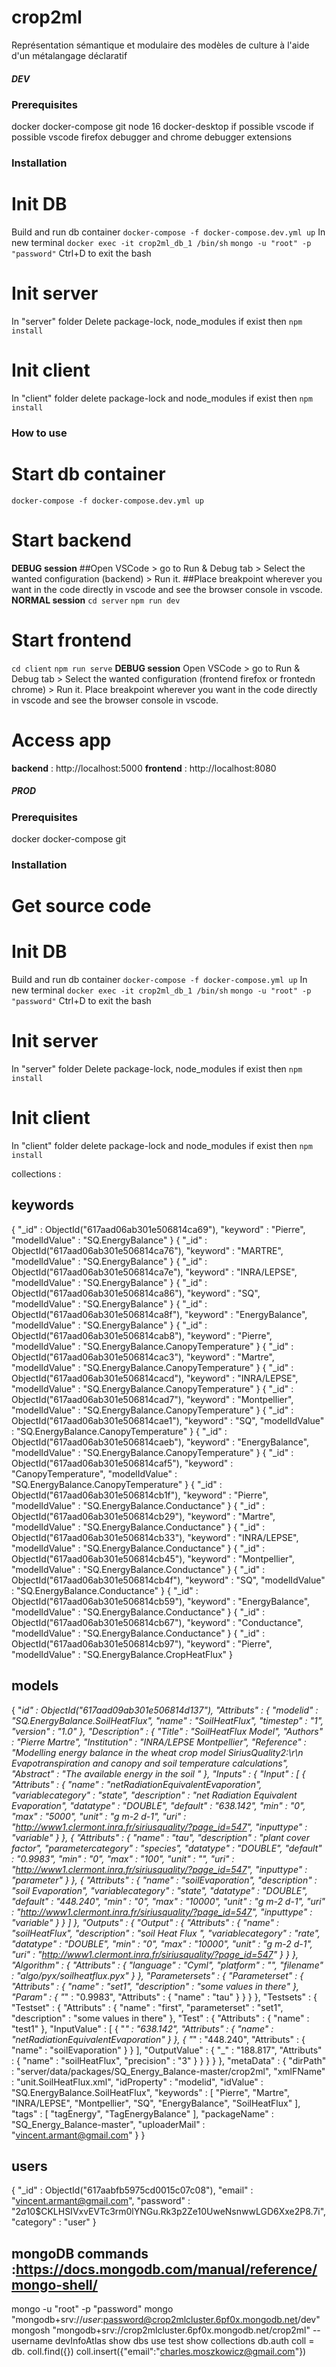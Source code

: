 # crop2ml
Représentation sémantique et modulaire des modèles de culture à l'aide d'un métalangage déclaratif

##### DEV #####
### Prerequisites ###
docker
docker-compose
git
node 16
docker-desktop if possible
vscode if possible
vscode firefox debugger and chrome debugger extensions

### Installation
# Init DB
Build and run db container
`docker-compose -f docker-compose.dev.yml up`
In new terminal
`docker exec -it crop2ml_db_1 /bin/sh`
`mongo -u "root" -p "password"`
Ctrl+D to exit the bash
# Init server
In "server" folder
Delete package-lock, node_modules if exist then
`npm install`
# Init client
In "client" folder
delete package-lock and node_modules if exist then
`npm install`

### How to use
# Start db container
`docker-compose -f docker-compose.dev.yml up`
# Start backend
__DEBUG session__
##Open VSCode > go to Run & Debug tab > Select the wanted configuration (backend) > Run it.
##Place breakpoint wherever you want in the code directly in vscode and see the browser console in vscode.
__NORMAL session__
`cd server`
`npm run dev`
# Start frontend
`cd client`
`npm run serve`
__DEBUG session__
Open VSCode > go to Run & Debug tab > Select the wanted configuration (frontend firefox or frontedn chrome) > Run it.
Place breakpoint wherever you want in the code directly in vscode and see the browser console in vscode.
# Access app
__backend__ : http://localhost:5000
__frontend__ : http://localhost:8080


##### PROD #####
### Prerequisites ###
docker
docker-compose
git

### Installation
# Get source code

# Init DB
Build and run db container
`docker-compose -f docker-compose.yml up`
In new terminal
`docker exec -it crop2ml_db_1 /bin/sh`
`mongo -u "root" -p "password"`
Ctrl+D to exit the bash
# Init server
In "server" folder
Delete package-lock, node_modules if exist then
`npm install`
# Init client
In "client" folder
delete package-lock and node_modules if exist then
`npm install`







collections :

## keywords
{ "_id" : ObjectId("617aad06ab301e506814ca69"), "keyword" : "Pierre", "modelIdValue" : "SQ.EnergyBalance" }
{ "_id" : ObjectId("617aad06ab301e506814ca76"), "keyword" : "MARTRE", "modelIdValue" : "SQ.EnergyBalance" }
{ "_id" : ObjectId("617aad06ab301e506814ca7e"), "keyword" : "INRA/LEPSE", "modelIdValue" : "SQ.EnergyBalance" }
{ "_id" : ObjectId("617aad06ab301e506814ca86"), "keyword" : "SQ", "modelIdValue" : "SQ.EnergyBalance" }
{ "_id" : ObjectId("617aad06ab301e506814ca8f"), "keyword" : "EnergyBalance", "modelIdValue" : "SQ.EnergyBalance" }
{ "_id" : ObjectId("617aad06ab301e506814cab8"), "keyword" : "Pierre", "modelIdValue" : "SQ.EnergyBalance.CanopyTemperature" }
{ "_id" : ObjectId("617aad06ab301e506814cac3"), "keyword" : "Martre", "modelIdValue" : "SQ.EnergyBalance.CanopyTemperature" }
{ "_id" : ObjectId("617aad06ab301e506814cacd"), "keyword" : "INRA/LEPSE", "modelIdValue" : "SQ.EnergyBalance.CanopyTemperature" }
{ "_id" : ObjectId("617aad06ab301e506814cad7"), "keyword" : "Montpellier", "modelIdValue" : "SQ.EnergyBalance.CanopyTemperature" }
{ "_id" : ObjectId("617aad06ab301e506814cae1"), "keyword" : "SQ", "modelIdValue" : "SQ.EnergyBalance.CanopyTemperature" }
{ "_id" : ObjectId("617aad06ab301e506814caeb"), "keyword" : "EnergyBalance", "modelIdValue" : "SQ.EnergyBalance.CanopyTemperature" }
{ "_id" : ObjectId("617aad06ab301e506814caf5"), "keyword" : "CanopyTemperature", "modelIdValue" : "SQ.EnergyBalance.CanopyTemperature" }
{ "_id" : ObjectId("617aad06ab301e506814cb1f"), "keyword" : "Pierre", "modelIdValue" : "SQ.EnergyBalance.Conductance" }
{ "_id" : ObjectId("617aad06ab301e506814cb29"), "keyword" : "Martre", "modelIdValue" : "SQ.EnergyBalance.Conductance" }
{ "_id" : ObjectId("617aad06ab301e506814cb33"), "keyword" : "INRA/LEPSE", "modelIdValue" : "SQ.EnergyBalance.Conductance" }
{ "_id" : ObjectId("617aad06ab301e506814cb45"), "keyword" : "Montpellier", "modelIdValue" : "SQ.EnergyBalance.Conductance" }
{ "_id" : ObjectId("617aad06ab301e506814cb4f"), "keyword" : "SQ", "modelIdValue" : "SQ.EnergyBalance.Conductance" }
{ "_id" : ObjectId("617aad06ab301e506814cb59"), "keyword" : "EnergyBalance", "modelIdValue" : "SQ.EnergyBalance.Conductance" }
{ "_id" : ObjectId("617aad06ab301e506814cb67"), "keyword" : "Conductance", "modelIdValue" : "SQ.EnergyBalance.Conductance" }
{ "_id" : ObjectId("617aad06ab301e506814cb97"), "keyword" : "Pierre", "modelIdValue" : "SQ.EnergyBalance.CropHeatFlux" }


## models
{ "_id" : ObjectId("617aad09ab301e506814d137"), "Attributs" : { "modelid" : "SQ.EnergyBalance.SoilHeatFlux", "name" : "SoilHeatFlux", "timestep" : "1", "version" : "1.0" }, "Description" : { "Title" : "SoilHeatFlux Model", "Authors" : "Pierre Martre", "Institution" : "INRA/LEPSE Montpellier", "Reference" : "Modelling energy balance in the wheat crop model SiriusQuality2:\r\n            Evapotranspiration and canopy and soil temperature calculations", "Abstract" : "The available energy in the soil " }, "Inputs" : { "Input" : [ { "Attributs" : { "name" : "netRadiationEquivalentEvaporation", "variablecategory" : "state", "description" : "net Radiation Equivalent Evaporation", "datatype" : "DOUBLE", "default" : "638.142", "min" : "0", "max" : "5000", "unit" : "g m-2 d-1", "uri" : "http://www1.clermont.inra.fr/siriusquality/?page_id=547", "inputtype" : "variable" } }, { "Attributs" : { "name" : "tau", "description" : "plant cover factor", "parametercategory" : "species", "datatype" : "DOUBLE", "default" : "0.9983", "min" : "0", "max" : "100", "unit" : "", "uri" : "http://www1.clermont.inra.fr/siriusquality/?page_id=547", "inputtype" : "parameter" } }, { "Attributs" : { "name" : "soilEvaporation", "description" : "soil Evaporation", "variablecategory" : "state", "datatype" : "DOUBLE", "default" : "448.240", "min" : "0", "max" : "10000", "unit" : "g m-2 d-1", "uri" : "http://www1.clermont.inra.fr/siriusquality/?page_id=547", "inputtype" : "variable" } } ] }, "Outputs" : { "Output" : { "Attributs" : { "name" : "soilHeatFlux", "description" : "soil Heat Flux ", "variablecategory" : "rate", "datatype" : "DOUBLE", "min" : "0", "max" : "10000", "unit" : "g m-2 d-1", "uri" : "http://www1.clermont.inra.fr/siriusquality/?page_id=547" } } }, "Algorithm" : { "Attributs" : { "language" : "Cyml", "platform" : "", "filename" : "algo/pyx/soilheatflux.pyx" } }, "Parametersets" : { "Parameterset" : { "Attributs" : { "name" : "set1", "description" : "some values in there" }, "Param" : { "_" : "0.9983", "Attributs" : { "name" : "tau" } } } }, "Testsets" : { "Testset" : { "Attributs" : { "name" : "first", "parameterset" : "set1", "description" : "some values in there" }, "Test" : { "Attributs" : { "name" : "test1" }, "InputValue" : [ { "_" : "638.142", "Attributs" : { "name" : "netRadiationEquivalentEvaporation" } }, { "_" : "448.240", "Attributs" : { "name" : "soilEvaporation" } } ], "OutputValue" : { "_" : "188.817", "Attributs" : { "name" : "soilHeatFlux", "precision" : "3" } } } } }, "metaData" : { "dirPath" : "server/data/packages/SQ_Energy_Balance-master/crop2ml", "xmlFName" : "unit.SoilHeatFlux.xml", "idProperty" : "modelid", "idValue" : "SQ.EnergyBalance.SoilHeatFlux", "keywords" : [ "Pierre", "Martre", "INRA/LEPSE", "Montpellier", "SQ", "EnergyBalance", "SoilHeatFlux" ], "tags" : [ "tagEnergy", "TagEnergyBalance" ], "packageName" : "SQ_Energy_Balance-master", "uploaderMail" : "vincent.armant@gmail.com" } }


## users
{ "_id" : ObjectId("617aabfb5975cd0015c07c08"), "email" : "vincent.armant@gmail.com", "password" : "$2a$10$CKLHSIVxvEVTc3rm0lYNGu.Rk3p2Ze10UweNsnwwLGD6Xxe2P8.7i", "category" : "user" }



## mongoDB commands :https://docs.mongodb.com/manual/reference/mongo-shell/
mongo -u "root" -p "password"
mongo "mongodb+srv://$user:$password@crop2mlcluster.6pf0x.mongodb.net/dev"
mongosh "mongodb+srv://crop2mlcluster.6pf0x.mongodb.net/crop2ml" --username devInfoAtlas
show dbs
use test
show collections
db.auth
coll = db.<collection>
coll.find({})
coll.insert({"email":"charles.moszkowicz@gmail.com"})